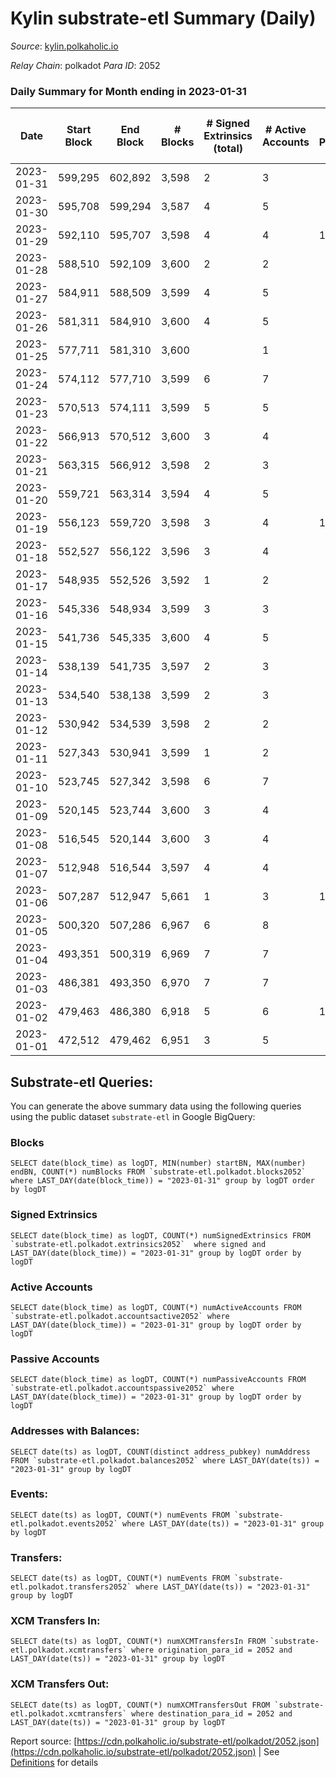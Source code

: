 # Kylin substrate-etl Summary (Daily)

_Source_: [kylin.polkaholic.io](https://kylin.polkaholic.io)

*Relay Chain*: polkadot
*Para ID*: 2052



### Daily Summary for Month ending in 2023-01-31


| Date | Start Block | End Block | # Blocks | # Signed Extrinsics (total) | # Active Accounts | # Passive | # New | # Addresses with Balances | # Events | # Transfers | # XCM Transfers In | # XCM Transfers Out | Issues | 
| ---- | ----------- | --------- | -------- | --------------------------- | ----------------- | --------- | ----- | ------------------------- | -------- | ----------- | ------------------ | ------------------- | ------ |
| 2023-01-31 | 599,295 | 602,892 | 3,598 | 2 | 3 |  |  | 1,108 | 7,204 |   |   |   |  |
| 2023-01-30 | 595,708 | 599,294 | 3,587 | 4 | 5 |  |  | 1,108 | 7,188 |   |   |   |  |
| 2023-01-29 | 592,110 | 595,707 | 3,598 | 4 | 4 | 1 | 1 | 1,108 | 7,212 | 2  |   |   |  |
| 2023-01-28 | 588,510 | 592,109 | 3,600 | 2 | 2 |  |  | 1,107 | 7,208 |   |   |   |  |
| 2023-01-27 | 584,911 | 588,509 | 3,599 | 4 | 5 |  |  | 1,107 | 7,212 |   |   |   |  |
| 2023-01-26 | 581,311 | 584,910 | 3,600 | 4 | 5 |  |  | 1,107 | 7,214 |   |   |   |  |
| 2023-01-25 | 577,711 | 581,310 | 3,600 |  | 1 |  |  | 1,107 | 7,202 |   |   |   |  |
| 2023-01-24 | 574,112 | 577,710 | 3,599 | 6 | 7 |  |  | 1,107 | 7,218 |   |   |   |  |
| 2023-01-23 | 570,513 | 574,111 | 3,599 | 5 | 5 |  |  | 1,107 | 7,215 |   |   |   |  |
| 2023-01-22 | 566,913 | 570,512 | 3,600 | 3 | 4 |  |  | 1,107 | 7,211 |   |   |   |  |
| 2023-01-21 | 563,315 | 566,912 | 3,598 | 2 | 3 |  |  | 1,107 | 7,204 |   |   |   |  |
| 2023-01-20 | 559,721 | 563,314 | 3,594 | 4 | 5 |  |  | 1,107 | 7,202 |   |   |   |  |
| 2023-01-19 | 556,123 | 559,720 | 3,598 | 3 | 4 | 1 | 1 | 1,107 | 7,209 | 1  |   |   |  |
| 2023-01-18 | 552,527 | 556,122 | 3,596 | 3 | 4 |  |  | 1,106 | 7,203 |   |   |   |  |
| 2023-01-17 | 548,935 | 552,526 | 3,592 | 1 | 2 |  |  | 1,106 | 7,189 |   |   |   |  |
| 2023-01-16 | 545,336 | 548,934 | 3,599 | 3 | 3 |  |  | 1,106 | 7,208 |   |   |   |  |
| 2023-01-15 | 541,736 | 545,335 | 3,600 | 4 | 5 |  |  | 1,106 | 7,214 |   |   |   |  |
| 2023-01-14 | 538,139 | 541,735 | 3,597 | 2 | 3 |  |  | 1,106 | 7,202 |   |   |   |  |
| 2023-01-13 | 534,540 | 538,138 | 3,599 | 2 | 3 |  |  | 1,106 | 7,206 |   |   |   |  |
| 2023-01-12 | 530,942 | 534,539 | 3,598 | 2 | 2 |  |  | 1,106 | 7,204 |   |   |   |  |
| 2023-01-11 | 527,343 | 530,941 | 3,599 | 1 | 2 |  |  | 1,106 | 7,203 |   |   |   |  |
| 2023-01-10 | 523,745 | 527,342 | 3,598 | 6 | 7 |  |  | 1,106 | 7,216 |   |   |   |  |
| 2023-01-09 | 520,145 | 523,744 | 3,600 | 3 | 4 |  |  | 1,106 | 7,210 |   |   |   |  |
| 2023-01-08 | 516,545 | 520,144 | 3,600 | 3 | 4 |  |  | 1,106 | 7,211 |   |   |   |  |
| 2023-01-07 | 512,948 | 516,544 | 3,597 | 4 | 4 |  |  | 1,106 | 7,208 |   |   |   |  |
| 2023-01-06 | 507,287 | 512,947 | 5,661 | 1 | 3 | 1 |  | 1,106 | 11,328 | 1  |   |   |  |
| 2023-01-05 | 500,320 | 507,286 | 6,967 | 6 | 8 |  |  | 1,106 | 13,956 |   |   |   |  |
| 2023-01-04 | 493,351 | 500,319 | 6,969 | 7 | 7 |  |  | 1,106 | 13,961 |   |   |   |  |
| 2023-01-03 | 486,381 | 493,350 | 6,970 | 7 | 7 |  |  | 1,106 | 13,965 |   |   |   |  |
| 2023-01-02 | 479,463 | 486,380 | 6,918 | 5 | 6 | 1 |  | 1,106 | 13,854 | 1  |   |   |  |
| 2023-01-01 | 472,512 | 479,462 | 6,951 | 3 | 5 |  |  | 1,106 | 13,914 |   |   |   |  |

## Substrate-etl Queries:
You can generate the above summary data using the following queries using the public dataset `substrate-etl` in Google BigQuery:


### Blocks
```
SELECT date(block_time) as logDT, MIN(number) startBN, MAX(number) endBN, COUNT(*) numBlocks FROM `substrate-etl.polkadot.blocks2052`  where LAST_DAY(date(block_time)) = "2023-01-31" group by logDT order by logDT
```


### Signed Extrinsics
```
SELECT date(block_time) as logDT, COUNT(*) numSignedExtrinsics FROM `substrate-etl.polkadot.extrinsics2052`  where signed and LAST_DAY(date(block_time)) = "2023-01-31" group by logDT order by logDT
```


### Active Accounts
```
SELECT date(block_time) as logDT, COUNT(*) numActiveAccounts FROM `substrate-etl.polkadot.accountsactive2052` where LAST_DAY(date(block_time)) = "2023-01-31" group by logDT order by logDT
```


### Passive Accounts
```
SELECT date(block_time) as logDT, COUNT(*) numPassiveAccounts FROM `substrate-etl.polkadot.accountspassive2052` where LAST_DAY(date(block_time)) = "2023-01-31" group by logDT order by logDT
```


### Addresses with Balances:
```
SELECT date(ts) as logDT, COUNT(distinct address_pubkey) numAddress FROM `substrate-etl.polkadot.balances2052` where LAST_DAY(date(ts)) = "2023-01-31" group by logDT
```


### Events:
```
SELECT date(ts) as logDT, COUNT(*) numEvents FROM `substrate-etl.polkadot.events2052` where LAST_DAY(date(ts)) = "2023-01-31" group by logDT
```


### Transfers:
```
SELECT date(ts) as logDT, COUNT(*) numEvents FROM `substrate-etl.polkadot.transfers2052` where LAST_DAY(date(ts)) = "2023-01-31" group by logDT
```


### XCM Transfers In:
```
SELECT date(ts) as logDT, COUNT(*) numXCMTransfersIn FROM `substrate-etl.polkadot.xcmtransfers` where origination_para_id = 2052 and LAST_DAY(date(ts)) = "2023-01-31" group by logDT
```


### XCM Transfers Out:
```
SELECT date(ts) as logDT, COUNT(*) numXCMTransfersOut FROM `substrate-etl.polkadot.xcmtransfers` where destination_para_id = 2052 and LAST_DAY(date(ts)) = "2023-01-31" group by logDT
```



Report source: [https://cdn.polkaholic.io/substrate-etl/polkadot/2052.json](https://cdn.polkaholic.io/substrate-etl/polkadot/2052.json) | See [Definitions](/DEFINITIONS.md) for details
